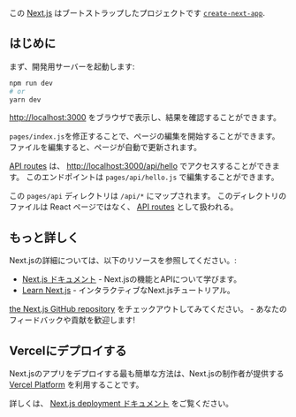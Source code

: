 この [Next.js](https://nextjs.org/) はブートストラップしたプロジェクトです  [`create-next-app`](https://github.com/vercel/next.js/tree/canary/packages/create-next-app).

## はじめに

まず、開発用サーバーを起動します:

```bash
npm run dev
# or
yarn dev
```

[http://localhost:3000](http://localhost:3000) をブラウザで表示し、結果を確認することができます。

`pages/index.js`を修正することで、ページの編集を開始することができます。  ファイルを編集すると、ページが自動で更新されます。

[API routes](https://nextjs.org/docs/api-routes/introduction) は、 [http://localhost:3000/api/hello](http://localhost:3000/api/hello) でアクセスすることができます。 このエンドポイントは `pages/api/hello.js` で編集することができます。

この `pages/api` ディレクトリは `/api/*` にマップされます。 このディレクトリのファイルは React ページではなく、 [API routes](https://nextjs.org/docs/api-routes/introduction) として扱われる。

## もっと詳しく

Next.jsの詳細については、以下のリソースを参照してください。:

- [Next.js ドキュメント](https://nextjs.org/docs) - Next.jsの機能とAPIについて学びます。
- [Learn Next.js](https://nextjs.org/learn) - インタラクティブなNext.jsチュートリアル。

[the Next.js GitHub repository](https://github.com/vercel/next.js/) をチェックアウトしてみてください。 - あなたのフィードバックや貢献を歓迎します!

## Vercelにデプロイする

Next.jsのアプリをデプロイする最も簡単な方法は、Next.jsの制作者が提供する [Vercel Platform](https://vercel.com/new?utm_medium=default-template&filter=next.js&utm_source=create-next-app&utm_campaign=create-next-app-readme) を利用することです。

詳しくは、 [Next.js deployment ドキュメント](https://nextjs.org/docs/deployment) をご覧ください。
